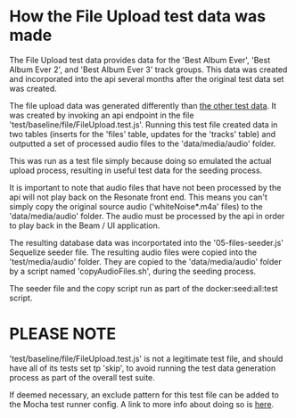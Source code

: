 # How the File Upload test data was made
The File Upload test data provides data for the 'Best Album Ever', 'Best Album Ever 2', and 'Best Album Ever 3' track groups. This data was created and incorporated into the api several months after the original test data set was created.

The file upload data was generated differently than [the other test data](./HowTheTestDataWasMade.md). It was created by invoking an api endpoint in the file 'test/baseline/file/FileUpload.test.js'. Running this test file created data in two tables (inserts for the 'files' table, updates for the 'tracks' table) and outputted a set of processed audio files to the 'data/media/audio' folder. 

This was run as a test file simply because doing so emulated the actual upload process, resulting in useful test data for the seeding process. 

It is important to note that audio files that have not been processed by the api will not play back on the Resonate front end. This means you can't simply copy the original source audio ('whiteNoise*.m4a' files) to the 'data/media/audio' folder. The audio must be processed by the api in order to play back in the Beam / UI application. 

The resulting database data was incorportated into the '05-files-seeder.js' Sequelize seeder file.
The resulting audio files were copied into the 'test/media/audio' folder. They are copied to the 'data/media/audio' folder by a script named 'copyAudioFiles.sh', during the seeding process.

The seeder file and the copy script run as part of the docker:seed:all:test script.

# PLEASE NOTE
'test/baseline/file/FileUpload.test.js' is not a legitimate test file, and should have all of its tests set tp 'skip', to avoid running the test data generation process as part of the overall test suite. 

If deemed necessary, an exclude pattern for this test file can be added to the Mocha test runner config. A link to more info about doing so is [here](https://stackoverflow.com/questions/34301448/run-mocha-excluding-paths).